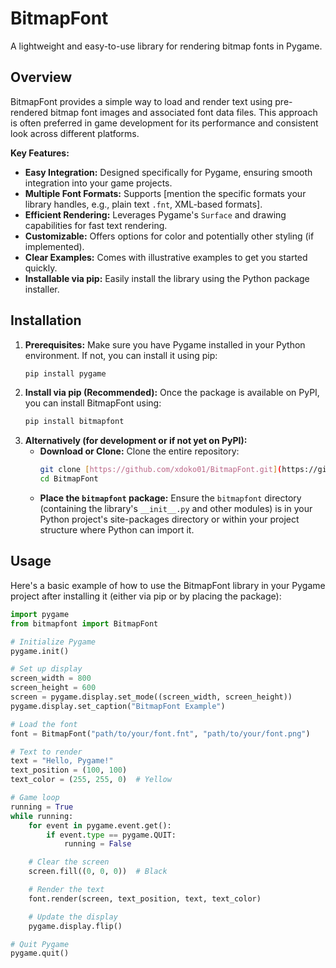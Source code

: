 # BitmapFont

A lightweight and easy-to-use library for rendering bitmap fonts in Pygame.

## Overview

BitmapFont provides a simple way to load and render text using pre-rendered bitmap font images and associated font data files. This approach is often preferred in game development for its performance and consistent look across different platforms.

**Key Features:**

* **Easy Integration:** Designed specifically for Pygame, ensuring smooth integration into your game projects.
* **Multiple Font Formats:** Supports [mention the specific formats your library handles, e.g., plain text `.fnt`, XML-based formats].
* **Efficient Rendering:** Leverages Pygame's `Surface` and drawing capabilities for fast text rendering.
* **Customizable:** Offers options for color and potentially other styling (if implemented).
* **Clear Examples:** Comes with illustrative examples to get you started quickly.
* **Installable via pip:** Easily install the library using the Python package installer.

## Installation

1.  **Prerequisites:** Make sure you have Pygame installed in your Python environment. If not, you can install it using pip:
    ```bash
    pip install pygame
    ```
2.  **Install via pip (Recommended):** Once the package is available on PyPI, you can install BitmapFont using:
    ```bash
    pip install bitmapfont
    ```
3.  **Alternatively (for development or if not yet on PyPI):**
    * **Download or Clone:** Clone the entire repository:
        ```bash
        git clone [https://github.com/xdoko01/BitmapFont.git](https://github.com/xdoko01/BitmapFont.git)
        cd BitmapFont
        ```
    * **Place the `bitmapfont` package:** Ensure the `bitmapfont` directory (containing the library's `__init__.py` and other modules) is in your Python project's site-packages directory or within your project structure where Python can import it.

## Usage

Here's a basic example of how to use the BitmapFont library in your Pygame project after installing it (either via pip or by placing the package):

```python
import pygame
from bitmapfont import BitmapFont

# Initialize Pygame
pygame.init()

# Set up display
screen_width = 800
screen_height = 600
screen = pygame.display.set_mode((screen_width, screen_height))
pygame.display.set_caption("BitmapFont Example")

# Load the font
font = BitmapFont("path/to/your/font.fnt", "path/to/your/font.png")

# Text to render
text = "Hello, Pygame!"
text_position = (100, 100)
text_color = (255, 255, 0)  # Yellow

# Game loop
running = True
while running:
    for event in pygame.event.get():
        if event.type == pygame.QUIT:
            running = False

    # Clear the screen
    screen.fill((0, 0, 0))  # Black

    # Render the text
    font.render(screen, text_position, text, text_color)

    # Update the display
    pygame.display.flip()

# Quit Pygame
pygame.quit()